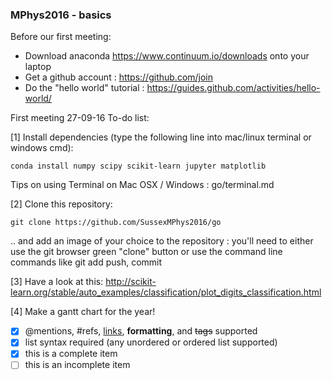### MPhys2016 - basics

Before our first meeting:

   * Download anaconda https://www.continuum.io/downloads onto your laptop
   * Get a github account : https://github.com/join
   * Do the "hello world" tutorial : https://guides.github.com/activities/hello-world/
  
First meeting 27-09-16 To-do list:
   
[1] Install dependencies (type the following line into mac/linux terminal or windows cmd):
```
conda install numpy scipy scikit-learn jupyter matplotlib
```
Tips on using Terminal on Mac OSX / Windows : go/terminal.md
   
[2] Clone this repository:
```
git clone https://github.com/SussexMPhys2016/go
```
.. and add an image of your choice to the repository : you'll need to either use the git browser green "clone" button or use the command line commands like git add push, commit

[3] Have a look at this: http://scikit-learn.org/stable/auto_examples/classification/plot_digits_classification.html

[4] Make a gantt chart for the year!

- [x] @mentions, #refs, [links](), **formatting**, and <del>tags</del> supported
- [x] list syntax required (any unordered or ordered list supported)
- [x] this is a complete item
- [ ] this is an incomplete item
